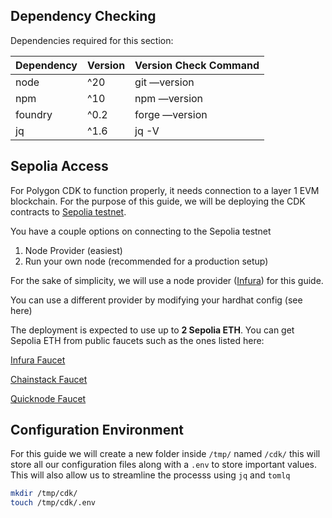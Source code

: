 ## Dependency Checking
Dependencies required for this section:

| Dependency | Version | Version Check Command |
| --- | --- | --- |
| node | ^20 | git —version |
| npm | ^10 | npm —version |
| foundry | ^0.2 | forge —version |
| jq | ^1.6 | jq -V |

## Sepolia Access

For Polygon CDK to function properly, it needs connection to a layer 1 EVM blockchain. For the purpose of this guide, we will be deploying the CDK contracts to [Sepolia testnet](https://www.alchemy.com/overviews/sepolia-testnet).

You have a couple options on connecting to the Sepolia testnet

1. Node Provider (easiest)
2. Run your own node (recommended for a production setup)

For the sake of simplicity, we will use a node provider ([Infura](https://www.infura.io)) for this guide.

You can use a different provider by modifying your hardhat config (see here)

The deployment is expected to use up to **2 Sepolia ETH**. You can get Sepolia ETH from public faucets such as the ones listed here:

[Infura Faucet](https://www.infura.io/faucet/sepolia)

[Chainstack Faucet](https://chainstack.com/sepolia-faucet/)

[Quicknode Faucet](https://faucet.quicknode.com/ethereum/sepoli)

## Configuration Environment

For this guide we will create a new folder inside `/tmp/` named `/cdk/` this will store all our configuration files along with a `.env` to store important values. This will also allow us to streamline the processs using `jq` and `tomlq`

```bash
mkdir /tmp/cdk/
touch /tmp/cdk/.env
```
